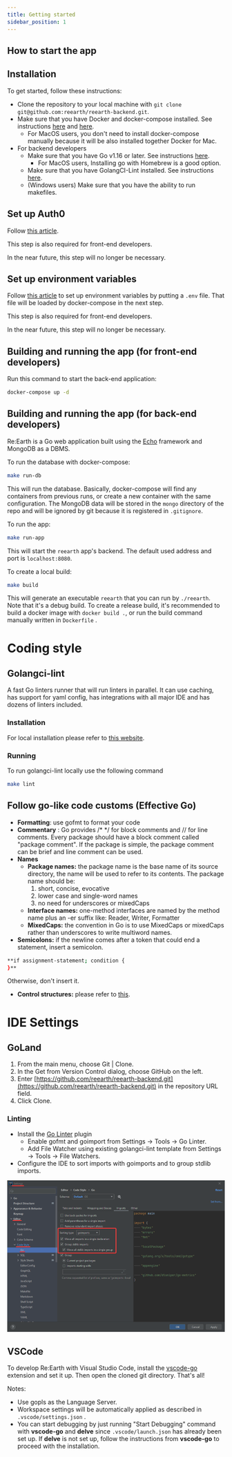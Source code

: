 ```yaml
---
title: Getting started
sidebar_position: 1
---
```

## How to start the app

## Installation

To get started, follow these instructions:

- Clone the repository to your local machine with `git clone git@github.com:reearth/reearth-backend.git`.
- Make sure that you have Docker and docker-compose installed. See instructions [here](https://docs.docker.com/get-docker/) and [here](https://docs.docker.com/compose/install/).
    - For MacOS users, you don't need to install docker-compose manually because it will be also installed together Docker for Mac.
- For backend developers
    - Make sure that you have Go v1.16 or later. See instructions [here](https://golang.org/doc/install).
        - For MacOS users, Installing go with Homebrew is a good option.
    - Make sure that you have GolangCI-Lint installed. See instructions [here](https://golangci-lint.run/usage/install/#local-installation).
    - (Windows users) Make sure that you have the ability to run makefiles.

## Set up Auth0

Follow [this article](/developer-guide/intro/setup/how-to-set-up-auth0). 

This step is also required for front-end developers.

In the near future, this step will no longer be necessary.

## Set up environment variables

Follow [this article](/developer-guide/backend/environment-vars) to set up environment variables by putting a `.env` file. That file will be loaded by docker-compose in the next step.

This step is also required for front-end developers.

In the near future, this step will no longer be necessary.

## Building and running the app (for front-end developers)

Run this command to start the back-end application:

```bash
docker-compose up -d
```

## Building and running the app (for back-end developers)

Re:Earth is a Go web application built using the [Echo](https://echo.labstack.com/) framework and MongoDB as a DBMS.

To run the database with docker-compose:

```bash
make run-db
```

This will run the database. Basically, docker-compose will find any containers from previous runs, or create a new container with the same configuration. The MongoDB data will be stored in the `mongo` directory of the repo and will be ignored by git because it is registered in `.gitignore`.

To run the app:

```bash
make run-app
```

This will start the `reearth` app's backend. The default used address and port is `localhost:8080`.

To create a local build:

```bash
make build
```

This will generate an executable `reearth` that you can run by `./reearth`. Note that it's a debug build. To create a release build, it's recommended to build a docker image with `docker build .`, or run the build command manually written in `Dockerfile` .

# Coding style

## Golangci-lint

A fast Go linters runner that will run linters in parallel. It can use caching, has support for yaml config, has integrations with all major IDE and has dozens of linters included. 

### Installation

For local installation please refer to [this website](https://golangci-lint.run/usage/install/).

### Running

To run golangci-lint locally use the following command 

```bash
make lint
```

## Follow go-like code customs (Effective Go)

- **Formatting**: use gofmt to format your code
- **Commentary** : Go provides /* */ for block comments and // for line comments. Every package should have a block comment called "package comment". If the package is simple, the package comment can be brief and line comment can be used.
- **Names**
    - **Package names:** the package name is the base name of its source directory, the name will be used to refer to its contents. The package name should be:
        1. short, concise, evocative
        2. lower case and single-word names
        3. no need for underscores or mixedCaps
    - **Interface names:** one-method interfaces are named by the method name plus an -er suffix like: Reader, Writer, Formatter
    - **MixedCaps:** the convention in Go is to use MixedCaps or mixedCaps rather than underscores to write multiword names.
- **Semicolons:** if the newline comes after a token that could end a statement, insert a semicolon.

```bash
**if assignment-statement; condition {  
}**
```

 Otherwise, don't insert it.

- **Control structures:** please refer to [this](https://golang.org/doc/effective_go#control-structures).

# IDE Settings

## GoLand

1. From the main menu, choose Git | Clone.
2. In the Get from Version Control dialog, choose GitHub on the left.
3. Enter [https://github.com/reearth/reearth-backend.git](https://github.com/reearth/reearth-backend.git) in the repository URL field.
4. Click Clone.

### Linting

- Install the [Go Linter](https://plugins.jetbrains.com/plugin/12496-go-linter) plugin
    - Enable gofmt and goimport from Settings → Tools → Go Linter.
    - Add File Watcher using existing golangci-lint template from Settings → Tools → File Watchers.
- Configure the IDE to sort imports with goimports and to group stdlib imports.

![setting](./img/setting.png)

## VSCode

To develop Re:Earth with Visual Studio Code, install the [vscode-go](https://marketplace.visualstudio.com/items?itemName=golang.go) extension and set it up. Then open the cloned git directory. That's all!

Notes:

- Use gopls as the Language Server.
- Workspace settings will be automatically applied as described in  `.vscode/settings.json` .
- You can start debugging by just running "Start Debugging" command with **vscode-go** and **delve** since `.vscode/launch.json` has already been set up. If **delve** is not set up, follow the instructions from **vscode-go** to proceed with the installation.